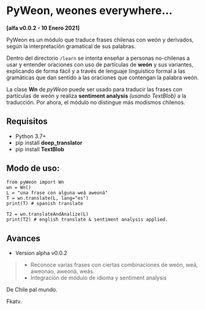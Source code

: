 # PyWeon, weones everywhere...

####  

**[alfa v0.0.2 - 10 Enero 2021]**

PyWeon es un módulo que traduce frases chilenas con weón y derivados, según la interpretación gramatical de sus palabras.

Dentro del directorio `/learn` se intenta enseñar a personas no-chilenas a usar y entender oraciones con uso de partículas de **weón** y sus variantes, explicando de forma fácil y a través de lenguaje linguístico formal  a las gramáticas que dan sentido a las oraciones que contengan la palabra weón.

La clase **Wn** de *pyWeon* puede ser usado para traducir las frases con partículas de weón y realiza **sentiment analysis** *(usando TextBlob)* a la traducción. Por ahora, el módulo no distingue más modismos chilenos.

## Requisitos

* Python 3.7+
* pip install **deep_translator**
* pip install **TextBlob**

## Modo de uso:

```
from pyWeon import Wn
wn = Wn()
L = "una frase con alguna weá aweoná"
T = wn.translate(L, lang="es")
print(T) # spanish translate

T2 = wn.translateAndAnalize(L)
print(T2) # english translate & sentiment analysis applied.
```
## Avances

- Version alpha v0.0.2
> - Reconoce varias frases con ciertas combinaciones de weón, weá, aweonao, aweoná, weás.
> - Integración de módulo de idioma y sentiment analysis


De Chile pal mundo.

Fkatv.